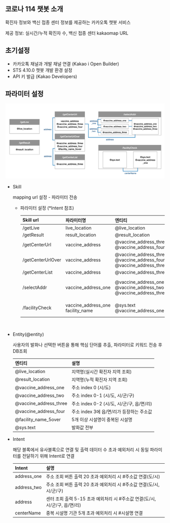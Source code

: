 ## 코로나 114 챗봇 소개

확진자 정보와 백신 접종 센터 정보를 제공하는 카카오톡 챗봇 서비스 

제공 정보: 실시간/누적 확진자 수, 백신 접종 센터 kakaomap URL



## 초기설정

* 카카오톡 채널과 개발 채널 연결 (Kakao i Open Builder)
* STS 4.10.0 챗봇 개발 환경 설정
* API 키 발급 (Kakao Developers)





## 파라미터 설정

![entity&context](chatbot_entity&context.jpg)

* Skill

  mapping url 설정 - 파라미터 전송

  * 파라미터 설정 (*Intent 참조)

    | Skill url         | 파라미터명                             | 엔티티                                                       | 값(#지정값, $엔티티값)                                       |
    | ----------------- | -------------------------------------- | :----------------------------------------------------------- | ------------------------------------------------------------ |
    | /getLive          | live_location                          | @live_location                                               | $live_location                                               |
    | /getResult        | result_location                        | @result_location                                             | $result_location                                             |
    | /getCenterUrl     | vaccine_address                        | @vaccine_address_three<br />@vaccine_address_four            | $vaccine_address                                             |
    | /getCenterUrlOver | vaccine_address                        | @vaccine_address_three<br />@vaccine_address_four<br />@vaccine_address_three | #address.vaccine_address                                     |
    | /getCenterList    | vaccine_address                        | @vaccine_address_three                                       | #address.vaccine_address                                     |
    | /selectAddr       | vaccine_address_one<br />              | @vaccine_address_one<br />@vaccine_address_two<br />@vaccine_address_three | $vaccine_address_one<br />#address_one.vaccine_address_one<br />$vaccine_address_two<br />#address_two.vaccine_address_two |
    | /facilityCheck    | vaccine_address_one<br />facility_name | @sys.text<br />@vaccine_address_one                          | #current<br />$vaccine_address_one<br />#centerName.facilityName |

  

​		

* Entity(@entity)

  사용자의 발화나 선택한 버튼을 통해 핵심 단어를 추출, 파라미터로 키워드 전송 후 DB조회 

  | 엔티티                 | 설명                                       |
  | ---------------------- | ------------------------------------------ |
  | @live_location         | 지역명(실시간 확진자 지역 조회)            |
  | @result_location       | 지역명(누적 확진자 지역 조회)              |
  | @vaccine_address_one   | 주소 index 0 (시/도)                       |
  | @vaccine_address_two   | 주소 index 0-1 (시/도, 시/군/구)           |
  | @vaccine_address_three | 주소 index 0-2 (시/도, 시/군/구, 읍/면/리) |
  | @vaccine_address_four  | 주소 index 3에 읍/면/리가 등장하는 주소값  |
  | @facility_name_5over   | 5개 이상 시설명이 중복된 시설명            |
  | @sys.text              | 발화값 전부                                |

  

* Intent

  해당 블록에서 유사블록으로 연결 및 출력 데이터 수 초과 예외처리 시 동일 파라미터를 전달하기 위해 Intent로 연결

  | Intent      | 설명                                                         |
  | ----------- | ------------------------------------------------------------ |
  | address_one | 주소 조회 버튼 출력 20 초과 예외처리 시 #주소값 연결(도/시)  |
  | address_two | 주소 조회 버튼 출력 20 초과 예외처리 시 #주소값 연결(도/시, 시/군/구) |
  | address     | 센터 조회 출력 5-15 초과 예외처리 시 #주소값 연결(도/시, 시/군/구, 읍/면/리) |
  | centerName  | 중복 시설명 기관 5개 초과 예외처리 시 #시설명 연결           |

  







